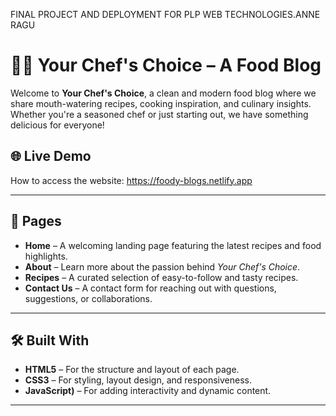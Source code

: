 FINAL PROJECT AND DEPLOYMENT FOR PLP WEB TECHNOLOGIES.ANNE RAGU
# 👨‍🍳 Your Chef's Choice – A Food Blog

Welcome to **Your Chef's Choice**, a clean and modern food blog where we share mouth-watering recipes, cooking inspiration, and culinary insights. Whether you're a seasoned chef or just starting out, we have something delicious for everyone!

## 🌐 Live Demo

How to access the website: https://foody-blogs.netlify.app

---

## 📄 Pages

- **Home** – A welcoming landing page featuring the latest recipes and food highlights.
- **About** – Learn more about the passion behind *Your Chef's Choice*.
- **Recipes** – A curated selection of easy-to-follow and tasty recipes.
- **Contact Us** – A contact form for reaching out with questions, suggestions, or collaborations.

---

## 🛠️ Built With

- **HTML5** – For the structure and layout of each page.
- **CSS3** – For styling, layout design, and responsiveness.
- **JavaScript)** – For adding interactivity and dynamic content.

---


